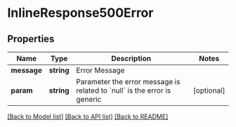 # InlineResponse500Error

## Properties
Name | Type | Description | Notes
------------ | ------------- | ------------- | -------------
**message** | **string** | Error Message | 
**param** | **string** | Parameter the error message is related to &#x60;null&#x60; is the error is generic | [optional] 

[[Back to Model list]](../README.md#documentation-for-models) [[Back to API list]](../README.md#documentation-for-api-endpoints) [[Back to README]](../README.md)



